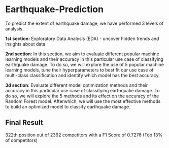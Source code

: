 # Earthquake-Prediction

To predict the extent of earthquake damage, we have performed 3 levels of analysis.

**1st section:** Exploratory Data Analysis (EDA) - uncover hidden trends and insights about data 

**2nd section**: In this section, we aim to evaluate different popular machine learning models and their accuracy in this particular use case of classifying earthquake damage. To do so, we will explore the use of 5 popular machine learning models, tune their hyperparameters to best fit our use case of multi-class classification and identify which model has the best accuracy. 

**3d section**: Evaluate different model optimization methods and their accuracy in this particular use case of classifying earthquake damage. To do so, we will explore the 5 methods and its effect on the accuracy of the Random Forest model. Afterwhich, we will use the most effective methods to build an optimized model to classify earthquake damage.

## Final Result
322th position out of 2392 competitors with a F1 Score of 0.7276 (Top 13% of competitors)
